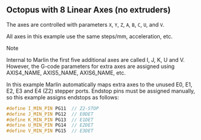 ## Octopus with 8 Linear Axes (no extruders)

The axes are controlled with parameters `X`, `Y`, `Z`, `A`, `B`, `C`, `U`, and `V`.

All axes in this example use the same steps/mm, acceleration, etc.

> [!NOTE]
> Internal to Marlin the first five additional axes are called I, J, K, U and V. However, the G-code parameters for extra axes are assigned using AXIS4_NAME, AXIS5_NAME, AXIS6_NAME, etc.

In this example Marlin automatically maps extra axes to the unused E0, E1, E2, E3 and E4 (Z2) stepper ports.
Endstop pins must be assigned manually, so this example assigns endstops as follows:

```cpp
#define I_MIN_PIN PG11  // Z2-STOP
#define J_MIN_PIN PG12  // E0DET
#define K_MIN_PIN PG13  // E1DET
#define U_MIN_PIN PG14  // E2DET
#define V_MIN_PIN PG15  // E3DET
```
